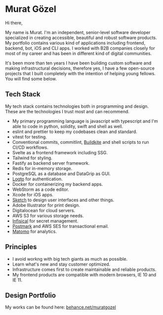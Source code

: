 # Murat Gözel
Hi there,

My name is Murat. I'm an independent, senior-level software developer specialized in creating accessible, beautiful and robust software products. My portfolio contains various kind of applications including frontend, backend, bot, iOS and CLI apps. I worked with B2B companies closely for most of my career and has been in different kind of digital communities.

It's been more than ten years I have been building custom software and making infrastructural decisions, therefore yes, I have a few open-source projects that I built completely with the intention of helping young fellows. You will find some below.

## Tech Stack
My tech stack contains technologies both in programming and design. These are the technologies I trust most and can recommend.
- My primary programming language is javascript with typescript and I'm able to code in python, solidity, swift and shell as well.
- eslint and prettier to keep my codebases clean and standard.
- vitest for testing.
- Conventional commits, commitlint, [Buildkite](https://buildkite.com) and shell scripts to run CI/CD workflows.
- Svelte as a frontend framework including SSG.
- Tailwind for styling.
- Fastify as backend server framework.
- Redis for in-memory storage.
- PostgreSQL as a database and DataGrip as GUI.
- [Logto](https://github.com/logto-io/logto) for authentication.
- Docker for containerizing my backend apps.
- WebStorm as a code editor.
- Xcode for iOS apps.
- [Sketch](https://www.sketch.com) to design user interfaces and other things.
- Adobe Illustrator for print design.
- Digitalocean for cloud servers.
- AWS S3 for various storage needs.
- [Infisical](https://infisical.com) for secret management.
- [Postmark](https://postmarkapp.com) and AWS SES for transactional email.
- [Matomo](https://matomo.org) for analytics.

## Principles
- I avoid workng with big tech giants as much as possible.
- Learn what's new and stay customer optimized.
- Infrastructure comes first to create maintainable and reliable products.
- My frontend products are compatible with modern browsers, IE 10 and IE 11.

## Design Portfolio
My works can be found here: [behance.net/muratgozel](https://www.behance.net/muratgozel)

<!--
**muratgozel/muratgozel** is a ✨ _special_ ✨ repository because its `README.md` (this file) appears on your GitHub profile.

Here are some ideas to get you started:

- 🔭 I’m currently working on ...
- 🌱 I’m currently learning ...
- 👯 I’m looking to collaborate on ...
- 🤔 I’m looking for help with ...
- 💬 Ask me about ...
- 📫 How to reach me: ...
- 😄 Pronouns: ...
- ⚡ Fun fact: ...
-->

